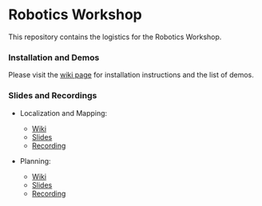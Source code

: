 # Robotics Workshop #

This repository contains the logistics for the Robotics Workshop.

### Installation and Demos

Please visit the [wiki page](https://github.com/ExistentialRobotics/robotics-workshop/wiki/Getting-started) for installation instructions and the list of demos.

### Slides and Recordings

* Localization and Mapping:
  + [Wiki](https://github.com/ExistentialRobotics/robotics-workshop/wiki/Localization-and-Mapping)
  + [Slides](https://drive.google.com/file/d/1SNbLO_JxYmhhlZDoNOztgVAga11boOpv/view?usp=sharing)
  + [Recording](https://drive.google.com/file/d/1Q6VUDrLEF6tXTbQSwidgjfnYQPERNu_U/view?usp=sharing)

* Planning:
  + [Wiki](https://github.com/ExistentialRobotics/robotics-workshop/wiki/Motion-Planning)
  + [Slides](https://docs.google.com/presentation/d/1suhyZSuhL6OzJimihyCJ607Ac8g7yJq8QE-nNGlhYZw/edit?usp=sharing)
  + [Recording](https://drive.google.com/file/d/1E8wGRl_-jc-OfoD_3EUfWV7UnF4PF0hU/view?usp=sharing)
